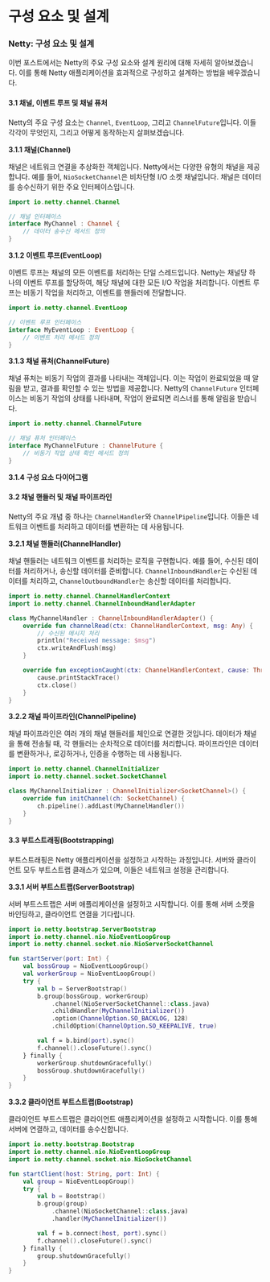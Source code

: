 # 구성 요소 및 설계

### Netty: 구성 요소 및 설계

이번 포스트에서는 Netty의 주요 구성 요소와 설계 원리에 대해 자세히 알아보겠습니다. 이를 통해 Netty 애플리케이션을 효과적으로 구성하고 설계하는 방법을 배우겠습니다.

#### 3.1 채널, 이벤트 루프 및 채널 퓨처

Netty의 주요 구성 요소는 `Channel`, `EventLoop`, 그리고 `ChannelFuture`입니다. 이들 각각이 무엇인지, 그리고 어떻게 동작하는지 살펴보겠습니다.

**3.1.1 채널(Channel)**

채널은 네트워크 연결을 추상화한 객체입니다. Netty에서는 다양한 유형의 채널을 제공합니다. 예를 들어, `NioSocketChannel`은 비차단형 I/O 소켓 채널입니다. 채널은 데이터를 송수신하기 위한 주요 인터페이스입니다.

```kotlin
import io.netty.channel.Channel

// 채널 인터페이스
interface MyChannel : Channel {
    // 데이터 송수신 메서드 정의
}
```

**3.1.2 이벤트 루프(EventLoop)**

이벤트 루프는 채널의 모든 이벤트를 처리하는 단일 스레드입니다. Netty는 채널당 하나의 이벤트 루프를 할당하여, 해당 채널에 대한 모든 I/O 작업을 처리합니다. 이벤트 루프는 비동기 작업을 처리하고, 이벤트를 핸들러에 전달합니다.

```kotlin
import io.netty.channel.EventLoop

// 이벤트 루프 인터페이스
interface MyEventLoop : EventLoop {
    // 이벤트 처리 메서드 정의
}
```

**3.1.3 채널 퓨처(ChannelFuture)**

채널 퓨처는 비동기 작업의 결과를 나타내는 객체입니다. 이는 작업이 완료되었을 때 알림을 받고, 결과를 확인할 수 있는 방법을 제공합니다. Netty의 `ChannelFuture` 인터페이스는 비동기 작업의 상태를 나타내며, 작업이 완료되면 리스너를 통해 알림을 받습니다.

```kotlin
import io.netty.channel.ChannelFuture

// 채널 퓨처 인터페이스
interface MyChannelFuture : ChannelFuture {
    // 비동기 작업 상태 확인 메서드 정의
}
```

**3.1.4 구성 요소 다이어그램**

#### 3.2 채널 핸들러 및 채널 파이프라인

Netty의 주요 개념 중 하나는 `ChannelHandler`와 `ChannelPipeline`입니다. 이들은 네트워크 이벤트를 처리하고 데이터를 변환하는 데 사용됩니다.

**3.2.1 채널 핸들러(ChannelHandler)**

채널 핸들러는 네트워크 이벤트를 처리하는 로직을 구현합니다. 예를 들어, 수신된 데이터를 처리하거나, 송신할 데이터를 준비합니다. `ChannelInboundHandler`는 수신된 데이터를 처리하고, `ChannelOutboundHandler`는 송신할 데이터를 처리합니다.

```kotlin
import io.netty.channel.ChannelHandlerContext
import io.netty.channel.ChannelInboundHandlerAdapter

class MyChannelHandler : ChannelInboundHandlerAdapter() {
    override fun channelRead(ctx: ChannelHandlerContext, msg: Any) {
        // 수신된 메시지 처리
        println("Received message: $msg")
        ctx.writeAndFlush(msg)
    }

    override fun exceptionCaught(ctx: ChannelHandlerContext, cause: Throwable) {
        cause.printStackTrace()
        ctx.close()
    }
}
```

**3.2.2 채널 파이프라인(ChannelPipeline)**

채널 파이프라인은 여러 개의 채널 핸들러를 체인으로 연결한 것입니다. 데이터가 채널을 통해 전송될 때, 각 핸들러는 순차적으로 데이터를 처리합니다. 파이프라인은 데이터를 변환하거나, 로깅하거나, 인증을 수행하는 데 사용됩니다.

```kotlin
import io.netty.channel.ChannelInitializer
import io.netty.channel.socket.SocketChannel

class MyChannelInitializer : ChannelInitializer<SocketChannel>() {
    override fun initChannel(ch: SocketChannel) {
        ch.pipeline().addLast(MyChannelHandler())
    }
}
```

#### 3.3 부트스트래핑(Bootstrapping)

부트스트래핑은 Netty 애플리케이션을 설정하고 시작하는 과정입니다. 서버와 클라이언트 모두 부트스트랩 클래스가 있으며, 이들은 네트워크 설정을 관리합니다.

**3.3.1 서버 부트스트랩(ServerBootstrap)**

서버 부트스트랩은 서버 애플리케이션을 설정하고 시작합니다. 이를 통해 서버 소켓을 바인딩하고, 클라이언트 연결을 기다립니다.

```kotlin
import io.netty.bootstrap.ServerBootstrap
import io.netty.channel.nio.NioEventLoopGroup
import io.netty.channel.socket.nio.NioServerSocketChannel

fun startServer(port: Int) {
    val bossGroup = NioEventLoopGroup()
    val workerGroup = NioEventLoopGroup()
    try {
        val b = ServerBootstrap()
        b.group(bossGroup, workerGroup)
            .channel(NioServerSocketChannel::class.java)
            .childHandler(MyChannelInitializer())
            .option(ChannelOption.SO_BACKLOG, 128)
            .childOption(ChannelOption.SO_KEEPALIVE, true)

        val f = b.bind(port).sync()
        f.channel().closeFuture().sync()
    } finally {
        workerGroup.shutdownGracefully()
        bossGroup.shutdownGracefully()
    }
}
```

**3.3.2 클라이언트 부트스트랩(Bootstrap)**

클라이언트 부트스트랩은 클라이언트 애플리케이션을 설정하고 시작합니다. 이를 통해 서버에 연결하고, 데이터를 송수신합니다.

```kotlin
import io.netty.bootstrap.Bootstrap
import io.netty.channel.nio.NioEventLoopGroup
import io.netty.channel.socket.nio.NioSocketChannel

fun startClient(host: String, port: Int) {
    val group = NioEventLoopGroup()
    try {
        val b = Bootstrap()
        b.group(group)
            .channel(NioSocketChannel::class.java)
            .handler(MyChannelInitializer())

        val f = b.connect(host, port).sync()
        f.channel().closeFuture().sync()
    } finally {
        group.shutdownGracefully()
    }
}
```
